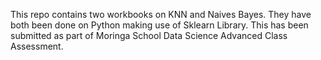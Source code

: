 This repo contains two workbooks on KNN and Naives Bayes.
They have both been done on Python making use of Sklearn Library. 
This has been submitted as part of Moringa School Data Science Advanced Class Assessment. 
